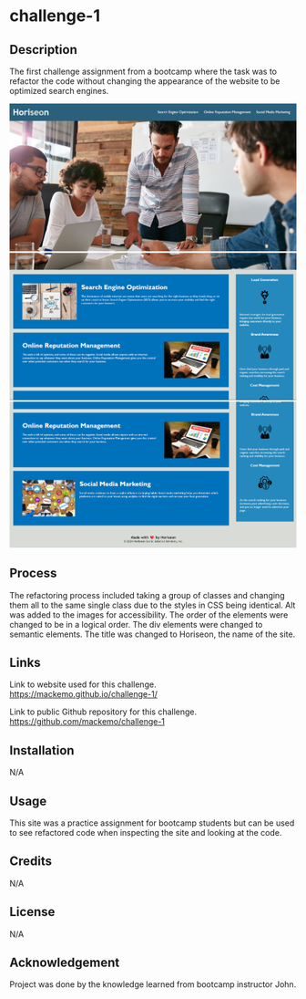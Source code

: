 # challenge-1

## Description

The first challenge assignment from a bootcamp where the task was to refactor the code without changing the appearance of the website to be optimized search engines.

![alt text](image.png)
![alt text](image-1.png)
![alt text](image-2.png)

## Process

The refactoring process included taking a group of classes and changing them all to the same single class due to the styles in CSS being identical. Alt was added to the images for accessibility. The order of the elements were changed to be in a logical order. The div elements were changed to semantic elements. The title was changed to Horiseon, the name of the site.

## Links

Link to website used for this challenge.
https://mackemo.github.io/challenge-1/

Link to public Github repository for this challenge.
https://github.com/mackemo/challenge-1

## Installation

N/A

## Usage

This site was a practice assignment for bootcamp students but can be used to see refactored code when inspecting the site and looking at the code.

## Credits

N/A

## License

N/A

## Acknowledgement

Project was done by the knowledge learned from bootcamp instructor John.